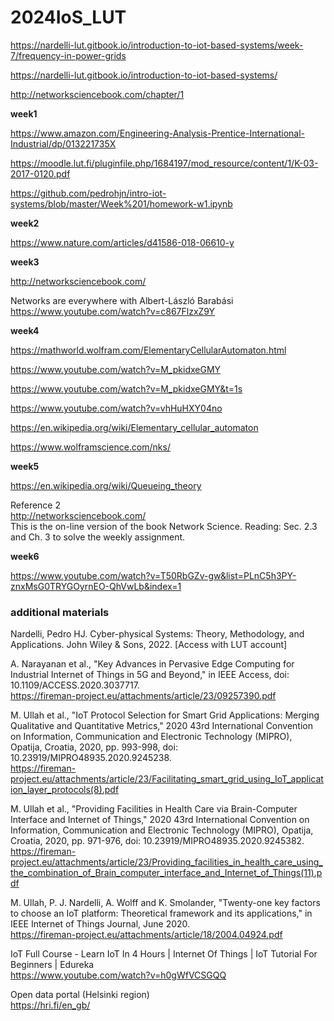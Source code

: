 # 2024IoS_LUT

https://nardelli-lut.gitbook.io/introduction-to-iot-based-systems/week-7/frequency-in-power-grids

https://nardelli-lut.gitbook.io/introduction-to-iot-based-systems/

http://networksciencebook.com/chapter/1

**week1**

https://www.amazon.com/Engineering-Analysis-Prentice-International-Industrial/dp/013221735X

https://moodle.lut.fi/pluginfile.php/1684197/mod_resource/content/1/K-03-2017-0120.pdf

https://github.com/pedrohjn/intro-iot-systems/blob/master/Week%201/homework-w1.ipynb


**week2**

https://www.nature.com/articles/d41586-018-06610-y



**week3**

http://networksciencebook.com/

Networks are everywhere with Albert-László Barabási   
https://www.youtube.com/watch?v=c867FlzxZ9Y






**week4**  

https://mathworld.wolfram.com/ElementaryCellularAutomaton.html  

https://www.youtube.com/watch?v=M_pkidxeGMY

https://www.youtube.com/watch?v=M_pkidxeGMY&t=1s

https://www.youtube.com/watch?v=vhHuHXY04no

https://en.wikipedia.org/wiki/Elementary_cellular_automaton

https://www.wolframscience.com/nks/


**week5**

https://en.wikipedia.org/wiki/Queueing_theory

Reference 2  
http://networksciencebook.com/  
This is the on-line version of the book Network Science. Reading: Sec. 2.3 and Ch. 3 to solve the weekly assignment.



**week6**


https://www.youtube.com/watch?v=T50RbGZv-gw&list=PLnC5h3PY-znxMsG0TRYGOyrnEO-QhVwLb&index=1



### additional materials


Nardelli, Pedro HJ. Cyber-physical Systems: Theory, Methodology, and Applications. John Wiley & Sons, 2022. [Access with LUT account]

A. Narayanan et al., "Key Advances in Pervasive Edge Computing for Industrial Internet of Things in 5G and Beyond," in IEEE Access, doi: 10.1109/ACCESS.2020.3037717.  
https://fireman-project.eu/attachments/article/23/09257390.pdf

M. Ullah et al., "IoT Protocol Selection for Smart Grid Applications: Merging Qualitative and Quantitative Metrics," 2020 43rd International Convention on Information, Communication and Electronic Technology (MIPRO), Opatija, Croatia, 2020, pp. 993-998, doi: 10.23919/MIPRO48935.2020.9245238.   
https://fireman-project.eu/attachments/article/23/Facilitating_smart_grid_using_IoT_application_layer_protocols(8).pdf


M. Ullah et al., "Providing Facilities in Health Care via Brain-Computer Interface and Internet of Things," 2020 43rd International Convention on Information, Communication and Electronic Technology (MIPRO), Opatija, Croatia, 2020, pp. 971-976, doi: 10.23919/MIPRO48935.2020.9245382.   
https://fireman-project.eu/attachments/article/23/Providing_facilities_in_health_care_using_the_combination_of_Brain_computer_interface_and_Internet_of_Things(11).pdf

M. Ullah, P. J. Nardelli, A. Wolff and K. Smolander, "Twenty-one key factors to choose an IoT platform: Theoretical framework and its applications," in IEEE Internet of Things Journal, June 2020.  
https://fireman-project.eu/attachments/article/18/2004.04924.pdf



IoT Full Course - Learn IoT In 4 Hours | Internet Of Things | IoT Tutorial For Beginners | Edureka  
https://www.youtube.com/watch?v=h0gWfVCSGQQ

Open data portal (Helsinki region)  
https://hri.fi/en_gb/
